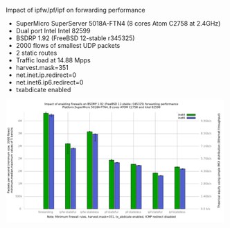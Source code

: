 Impact of ipfw/pf/ipf on forwarding performance
  - SuperMicro SuperServer 5018A-FTN4 (8 cores Atom C2758 at 2.4GHz)
  - Dual port Intel Intel 82599
  - BSDRP 1.92 (FreeBSD 12-stable r345325)
  - 2000 flows of smallest UDP packets
  - 2 static routes
  - Traffic load at 14.88 Mpps
  - harvest.mask=351
  - net.inet.ip.redirect=0
  - net.inet6.ip6.redirect=0
  - txabdicate enabled

![Impact of ipfw/pf/ipf on forwarding performance on BSDRp 1.92](graph.png)

